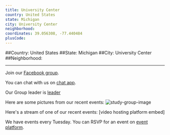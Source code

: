 ```yaml
---
title: University Center
country: United States
state: Michigan
city: University Center
neighborhood: 
coordinates: 39.056308, -77.440484
plusCode:
---
```


##Country: United States
##State: Michigan
##City: University Center
##Neighborhood: 
*****
Join our [Facebook group](https://www.facebook.com/groups/free.code.camp.university.center).

You can chat with us on [chat app]().

Our Group leader is [leader]()

Here are some pictures from our recent events:
![study-group-image]()

Here's a stream of one of our recent events:
[video hosting platform embed]

We have events every Tuesday. You can RSVP for an event on [event platform]().
